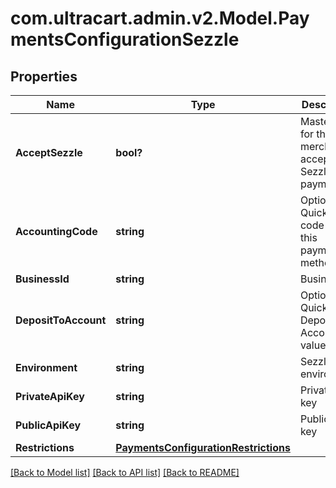 # com.ultracart.admin.v2.Model.PaymentsConfigurationSezzle
## Properties

Name | Type | Description | Notes
------------ | ------------- | ------------- | -------------
**AcceptSezzle** | **bool?** | Master flag for this merchant accepting Sezzle payments | [optional] 
**AccountingCode** | **string** | Optional Quickbooks code for this payment method | [optional] 
**BusinessId** | **string** | Business ID | [optional] 
**DepositToAccount** | **string** | Optional Quickbooks Deposit to Account value | [optional] 
**Environment** | **string** | Sezzle environment | [optional] 
**PrivateApiKey** | **string** | Private API key | [optional] 
**PublicApiKey** | **string** | Public API key | [optional] 
**Restrictions** | [**PaymentsConfigurationRestrictions**](PaymentsConfigurationRestrictions.md) |  | [optional] 


[[Back to Model list]](../README.md#documentation-for-models) [[Back to API list]](../README.md#documentation-for-api-endpoints) [[Back to README]](../README.md)

